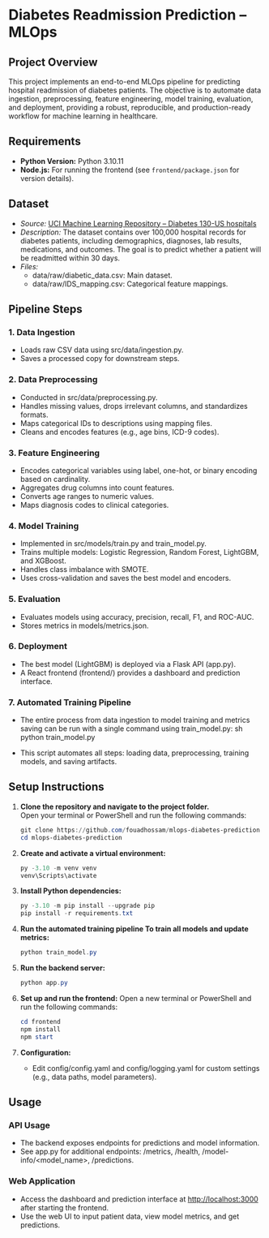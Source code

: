 # Diabetes Readmission Prediction – MLOps

## Project Overview
This project implements an end-to-end MLOps pipeline for predicting hospital readmission of diabetes patients. The objective is to automate data ingestion, preprocessing, feature engineering, model training, evaluation, and deployment, providing a robust, reproducible, and production-ready workflow for machine learning in healthcare.

## Requirements
- **Python Version:** Python 3.10.11
- **Node.js:** For running the frontend (see `frontend/package.json` for version details).

## Dataset
- *Source:* [UCI Machine Learning Repository – Diabetes 130-US hospitals](https://archive.ics.uci.edu/ml/datasets/diabetes+130-us+hospitals+for+years+1999-2008)
- *Description:* The dataset contains over 100,000 hospital records for diabetes patients, including demographics, diagnoses, lab results, medications, and outcomes. The goal is to predict whether a patient will be readmitted within 30 days.
- *Files:*
  - data/raw/diabetic_data.csv: Main dataset.
  - data/raw/IDS_mapping.csv: Categorical feature mappings.

## Pipeline Steps

### 1. Data Ingestion
- Loads raw CSV data using src/data/ingestion.py.
- Saves a processed copy for downstream steps.

### 2. Data Preprocessing
- Conducted in src/data/preprocessing.py.
- Handles missing values, drops irrelevant columns, and standardizes formats.
- Maps categorical IDs to descriptions using mapping files.
- Cleans and encodes features (e.g., age bins, ICD-9 codes).

### 3. Feature Engineering
- Encodes categorical variables using label, one-hot, or binary encoding based on cardinality.
- Aggregates drug columns into count features.
- Converts age ranges to numeric values.
- Maps diagnosis codes to clinical categories.

### 4. Model Training
- Implemented in src/models/train.py and train_model.py.
- Trains multiple models: Logistic Regression, Random Forest, LightGBM, and XGBoost.
- Handles class imbalance with SMOTE.
- Uses cross-validation and saves the best model and encoders.

### 5. Evaluation
- Evaluates models using accuracy, precision, recall, F1, and ROC-AUC.
- Stores metrics in models/metrics.json.

### 6. Deployment
- The best model (LightGBM) is deployed via a Flask API (app.py).
- A React frontend (frontend/) provides a dashboard and prediction interface.

### 7. Automated Training Pipeline
- The entire process from data ingestion to model training and metrics saving can be run with a single command using train_model.py:
  sh
  python train_model.py
  
- This script automates all steps: loading data, preprocessing, training models, and saving artifacts.


## Setup Instructions
1. **Clone the repository and navigate to the project folder.**  
   Open your terminal or PowerShell and run the following commands:  
   ```powershell
   git clone https://github.com/fouadhossam/mlops-diabetes-prediction
   cd mlops-diabetes-prediction
   ```

2. **Create and activate a virtual environment:**
   ```powershell
   py -3.10 -m venv venv
   venv\Scripts\activate
   ```

3. **Install Python dependencies:**
   ```powershell
   py -3.10 -m pip install --upgrade pip
   pip install -r requirements.txt
   ```

4. **Run the automated training pipeline To train all models and update metrics:**
    ```powershell
    python train_model.py
    ```

5. **Run the backend server:**
    ```powershell
    python app.py
    ```

6. **Set up and run the frontend:**
   Open a new terminal or PowerShell and run the following commands:
   ```powershell
   cd frontend
   npm install
   npm start
   ```

7. **Configuration:**
   - Edit config/config.yaml and config/logging.yaml for custom settings (e.g., data paths, model parameters).

## Usage

### API Usage
- The backend exposes endpoints for predictions and model information.
- See app.py for additional endpoints: /metrics, /health, /model-info/<model_name>, /predictions.

### Web Application
- Access the dashboard and prediction interface at [http://localhost:3000](http://localhost:3000) after starting the frontend.
- Use the web UI to input patient data, view model metrics, and get predictions.